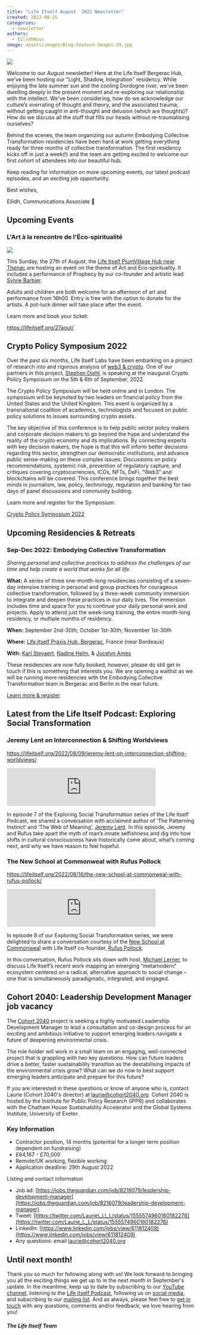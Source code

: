```yaml
---
title: "Life Itself August  2022 Newsletter"
created: 2022-08-25
categories: 
  - newsletter
authors: 
  - EilidhRoss
image: assets/images/Blog-Feature-Images-29.jpg
---
```


![](assets/images/Blog-Feature-Images-29-1024x576.jpg)

Welcome to our August newsletter! Here at the Life Itself Bergerac Hub, we've been hosting our "Light, Shadow, Integration" residency. While enjoying the late summer sun and the cooling Dordogne river, we've been dwelling deeply in the present moment and re-exploring our relationship with the intellect. We've been considering, how do we acknowledge our culture’s overrating of thought and theory, and the associated trauma, without getting caught in anti-thought and delusion (which are thoughts)? How do we discuss all the stuff that fills our heads without re-traumatising ourselves?

Behind the scenes, the team organizing our autumn Embodying Collective Transformation residencies have been hard at work getting everything ready for three months of collective transformation. The first residency kicks off in just a week(!) and the team are getting excited to welcome our first cohort of attendees into our beautiful hub.

Keep reading for information on more upcoming events, our latest podcast episodes, and an exciting job opportunity.

Best wishes,

Eilidh, Communications Associate 💛

## Upcoming Events

### L'Art à la rencontre de l'Éco-spiritualité

![](assets/images/prophecy-722x1024.jpeg)

This Sunday, the 27th of August, the [Life Itself PlumVillage Hub near Thenac](https://lifeitself.org/hubs/farmhouse/) are hosting an event on the theme of Art and Eco-spirituality. It includes a performance of Prophecy by our co-founder and artistic lead [Sylvie Barbier](https://lifeitself.org/2022/05/24/genesis-in-three-performances/).

Adults and children are both welcome for an afternoon of art and performance from 16h00. Entry is free with the option to donate for the artists. A pot-luck dinner will take place after the event.

Learn more and book your ticket:

https://lifeitself.org/27aout/

## Crypto Policy Symposium 2022

Over the past six months, Life Itself Labs have been embarking on a project of research into and rigorous analysis of [web3 & crypto](https://web3.lifeitself.org/). One of our partners in this project, [Stephen Diehl](https://www.stephendiehl.com/), is speaking at the inaugural Crypto Policy Symposium on the 5th & 6th of September, 2022.

The Crypto Policy Symposium will be held online and in London. The  
symposium will be keynoted by two leaders on financial policy from the United States and the United Kingdom. This event is organized by a transnational coalition of academics, technologists and focused on public policy solutions to issues surrounding crypto assets.

The key objective of this conference is to help public sector policy makers and corporate decision makers to go beyond the hype and understand the reality of the crypto economy and its implications. By connecting experts with key decision makers, the hope is that this will inform better decisions regarding this sector, strengthen our democratic institutions, and advance public sense-making on these complex issues. Discussions on policy recommendations, systemic risk, prevention of regulatory capture, and critiques covering cryptocurrencies, ICOs, NFTs, DeFi, “Web3” and blockchains will be covered. This conference brings together the best minds in journalism, law, policy, technology, regulation and banking for two days of panel discussions and community building.

Learn more and register for the Symposium:

[Crypto Policy Symposium 2022](https://crypto-policy.tech/)

## Upcoming Residencies & Retreats

### Sep-Dec 2022: Embodying Collective Transformation

_Sharing personal and collective practices to address the challenges of our time and help create a world that works for all life._

**What:** A series of three one-month-long residencies consisting of a seven-day intensive training in personal and group practices for courageous collective transformation, followed by a three-week community immersion to integrate and deepen these practices in our daily lives. The immersion includes time and space for you to continue your daily personal work and projects. Apply to attend just the week-long training, the entire month-long residency, or multiple months of residency.

**When:** September 2nd-30th; October 1st-30th; November 1st-30th

**Where:** [Life Itself Praxis Hub, Bergerac](https://lifeitself.org/hubs/bergerac/), France (near Bordeaux)

**With:** [Karl Steyaert](http://www.karlsteyaert.com/), [Nadine Helm](https://www.embracing-life.com/), & [Jocelyn Ames](https://becomingtogether.net/)

These residencies are now fully booked, however, please do still get in touch if this is something that interests you. We are opening a waitlist as we will be running more residencies with the Embodying Collective Transformation team in Bergerac and Berlin in the near future.

[Learn more & register](https://lifeitself.org/embodying-collective-transformation/)

## Latest from the Life Itself Podcast: Exploring Social Transformation

### Jeremy Lent on Interconnection & Shifting Worldviews

https://lifeitself.org/2022/08/09/jeremy-lent-on-interconnection-shifting-worldviews/

<iframe src="https://anchor.fm/life-itself/embed/episodes/Jeremy-Lent-on-Interconnection--Shifting-Worldviews-e1ma31u/a-a7gpq18" height="102px" width="400px" frameborder="0" scrolling="no"></iframe>

In episode 7 of the Exploring Social Transformation series of the Life Itself Podcast, we shared a conversation with acclaimed author of ‘The Patterning Instinct’ and ‘The Web of Meaning’, [Jeremy Lent](https://www.jeremylent.com/). In this episode, Jeremy and Rufus take apart the myth of man’s innate selfishness and dig into how shifts in cultural consciousness have historically come about, what’s coming next, and why we have reason to feel hopeful.

### The New School at Commonweal with Rufus Pollock

https://lifeitself.org/2022/08/16/the-new-school-at-commonweal-with-rufus-pollock/

<iframe src="https://anchor.fm/life-itself/embed/episodes/Meet-the-MetaModerns-Emerging-Movement-with-Alternative-Approach-to-Social-Change-with-Rufus-Pollock-e1mhn48/a-a7gpq18" height="102px" width="400px" frameborder="0" scrolling="no"></iframe>

In episode 8 of our Exploring Social Transformation series, we were delighted to share a conversation courtesy of the [New School at Commonweal](https://tns.commonweal.org/) with Life Itself co-founder, [Rufus Pollock](https://rufuspollock.com/).

In this conversation, Rufus Pollock sits down with host, [Michael Lerner](https://www.commonweal.org/staff/michael-lerner/), to discuss Life Itself’s recent work mapping an emerging “metamodern” ecosystem centered on a radical, alternative approach to social change – one that is simultaneously paradigmatic, integrated, and engaged.

## Cohort 2040: Leadership Development Manager job vacancy

The [Cohort 2040](https://www.cohort2040.org/) project is seeking a highly motivated Leadership Development Manager to lead a consultation and co-design process for an exciting and ambitious initiative to support emerging leaders navigate a future of deepening environmental crisis.

The role holder will work in a small team on an engaging, well-connected project that is grappling with two key questions. How can future leaders drive a better, faster sustainability transition as the destabilising impacts of the environmental crisis grow? What can we do now to best support emerging leaders anticipate and prepare for this future?

If you are interested in these questions or know of anyone who is, contact Laurie (Cohort 2040's director) at laurie@cohort2040.org. Cohort 2040 is hosted by the Institute for Public Policy Research (IPPR) and collaborates with the Chatham House Sustainability Accelerator and the Global Systems Institute, University of Exeter.

### Key Information

- Contractor position, 14 months (potential for a longer term position dependent on fundraising)
- £64,167 - £70,000
- Remote/UK working, flexible working
- Application deadline: 29th August 2022

Listing and contact information

- Job ad: [https://jobs.theguardian.com/job/8216079/leadership-development-manager](https://jobs.theguardian.com/job/8216079/leadership-development-manager)
- Tweet: [https://twitter.com/Laurie\_L\_L/status/1555574960160182276](https://twitter.com/Laurie_L_L/status/1555574960160182276)
- LinkedIn: [https://www.linkedin.com/jobs/view/611812409](https://www.linkedin.com/jobs/view/611812409)
- Any questions: email [laurie@cohort2040.org](mailto:laurie@cohort2040.org)

## Until next month!

Thank you so much for following along with us! We look forward to bringing you all the exciting things we get up to in the next month in September's update. In the meantime, keep up to date by subscribing to our [YouTube channel](https://www.youtube.com/channel/UCmBq3VO9w_MLTKD_CHsYN-Q), listening to the [Life Itself Podcast](https://anchor.fm/life-itself), following us on [social media](https://twitter.com/forlifeitself), and subscribing to our [mailing list](https://lifeitself.org/contact/). And as always, please feel free to [get in touch](https://lifeitself.org/contact/) with any questions, comments and/or feedback; we love hearing from you!

##### The Life Itself Team
